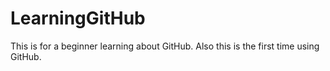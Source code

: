 # LearningGitHub
This is for a beginner learning about GitHub. Also this is the first time using GitHub.
